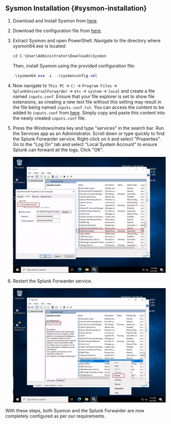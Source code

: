 
## Sysmon Installation {#sysmon-installation}

1. Download and Install Sysmon from [here](https://learn.microsoft.com/en-us/sysinternals/downloads/sysmon).

2. Download the configuration file from [here](https://github.com/olafhartong/sysmon-modular/blob/master/sysmonconfig.xml).

3. Extract Sysmon and open PowerShell. Navigate to the directory where sysmon64.exe is located:

   ```powershell
   cd C:\User\Administrator\Downloads\Sysmon
   ```

   Then, install Sysmon using the provided configuration file:

   ```powershell
   .\sysmon64.exe -i ..\sysmonconfig.xml
   ```

4. Now navigate to `This PC` -> `C:` -> `Program Files` -> `SplunkUniversalForwarder` -> `etc` -> `system` -> `local` and create a file named `inputs.conf`. Ensure that your file explorer is set to show file extensions, as creating a new text file without this setting may result in the file being named `inputs.conf.txt`. You can access the content to be added to `inputs.conf` from [here](docs/inputs.conf). Simply copy and paste this content into the newly created `inputs.conf` file.

5. Press the Windows/meta key and type "services" in the search bar. Run the Services app as an Administrator. Scroll down or type quickly to find the Splunk Forwarder service. Right-click on it and select "Properties". Go to the "Log On" tab and select "Local System Account" to ensure Splunk can forward all the logs. Click "OK".

   ![1](services-forwarder1.png)

6. Restart the Splunk Forwarder service.

   ![2](services-forwarder-2.png)

With these steps, both Sysmon and the Splunk Forwarder are now completely configured as per our requirements.
